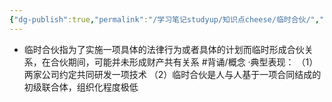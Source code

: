 ```yaml
---
{"dg-publish":true,"permalink":"/学习笔记studyup/知识点cheese/临时合伙/","dgPassFrontmatter":true,"created":"2024-07-16T10:16:56.173+08:00","updated":"2024-09-11T12:11:22.513+08:00"}
---
```


- 临时合伙指为了实施⼀项具体的法律行为或者具体的计划而临时形成合伙关系，在合伙期间，可能并未形成财产共有关系 #背诵/概念 
·典型表现：
（1）两家公司约定共同研发⼀项技术
（2）临时合伙是人与人基于⼀项合同结成的初级联合体，组织化程度极低